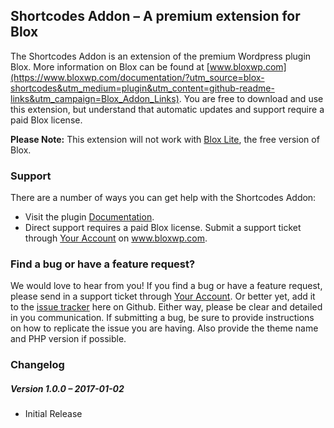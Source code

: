 ## Shortcodes Addon – A premium extension for Blox

The Shortcodes Addon is an extension of the premium Wordpress plugin Blox. More information on Blox can be found at [www.bloxwp.com](https://www.bloxwp.com/documentation/?utm_source=blox-shortcodes&utm_medium=plugin&utm_content=github-readme-links&utm_campaign=Blox_Addon_Links). You are free to download and use this extension, but understand that automatic updates and support require a paid Blox license.

**Please Note:** This extension will not work with [Blox Lite](https://wordpress.org/support/plugin/blox-lite), the free version of Blox.

### Support

There are a number of ways you can get help with the Shortcodes Addon:

* Visit the plugin [Documentation](https://www.bloxwp.com/documentation/?utm_source=blox-shortcodes&utm_medium=plugin&utm_content=github-readme-links&utm_campaign=Blox_Plugin_Links).
* Direct support requires a paid Blox license. Submit a support ticket through [Your Account](https://www.bloxwp.com/your-account/?utm_source=blox-shortcodes&utm_medium=plugin&utm_content=github-readme-links&utm_campaign=Blox_Plugin_Links) on www.bloxwp.com.

### Find a bug or have a feature request?

We would love to hear from you! If you find a bug or have a feature request, please send in a support ticket through [Your Account](https://www.bloxwp.com/your-account/?utm_source=blox-shortcodes&utm_medium=plugin&utm_content=github-readme-links&utm_campaign=Blox_Addon_Links). Or better yet, add it to the [issue tracker](https://github.com/ndiego/blox-shortcodes/issues) here on Github. Either way, please be clear and detailed in you communication. If submitting a bug, be sure to provide instructions on how to replicate the issue you are having. Also provide the theme name and PHP version if possible.

### Changelog

##### Version 1.0.0 – 2017-01-02
* Initial Release
